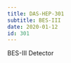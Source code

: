 ```yaml
---
title: DAS-HEP-301
subtitle: BES-III 
date: 2020-01-12 
id: 301 
---
```


BES-III Detector 













